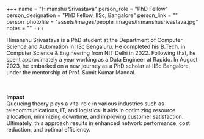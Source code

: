 +++
name = "Himanshu Srivastava"
person_role = "PhD Fellow"
person_designation = "PhD Fellow, IISc, Bangalore"
person_link = ""
person_photofile = "assets/images/people_images/himanshusrivastava.jpg"
notes = ""
+++

Himanshu Srivastava is a PhD student at the Department of Computer Science and Automation in IISc Bengaluru. He completed his B.Tech. in Computer Science & Engineering from NIT Delhi in 2022. Following that, he spent approximately a year working as a Data Engineer at Rapido. In August 2023, he embarked on a new journey as a PhD scholar at IISc Bangalore, under the mentorship of Prof. Sumit Kumar Mandal. 


<br><br><b>Impact</b><br> Queueing theory plays a vital role in various industries such as telecommunications, IT, and logistics. It aids in optimizing resource allocation, minimizing downtime, and improving customer satisfaction. Ultimately, this approach results in enhanced network performance, cost reduction, and optimal efficiency. 
